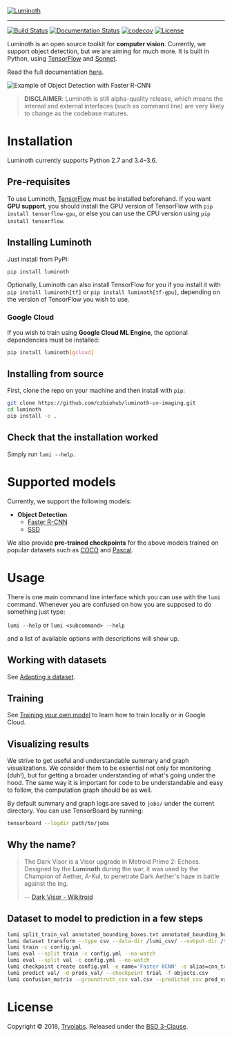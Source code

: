 [![Luminoth](https://user-images.githubusercontent.com/270983/31414425-c12314d2-ae15-11e7-8cc9-42d330b03310.png)](https://luminoth.ai)

---

[![Build Status](https://travis-ci.org/tryolabs/luminoth.svg?branch=master)](https://travis-ci.org/tryolabs/luminoth)
[![Documentation Status](https://readthedocs.org/projects/luminoth/badge/?version=latest)](http://luminoth.readthedocs.io/en/latest/?badge=latest)
[![codecov](https://codecov.io/gh/tryolabs/luminoth/branch/master/graph/badge.svg)](https://codecov.io/gh/tryolabs/luminoth)
[![License](https://img.shields.io/badge/License-BSD%203--Clause-blue.svg)](https://opensource.org/licenses/BSD-3-Clause)

Luminoth is an open source toolkit for **computer vision**. Currently, we support object detection, but we are aiming for much more. It is built in Python, using [TensorFlow](https://www.tensorflow.org/) and [Sonnet](https://github.com/deepmind/sonnet).

Read the full documentation [here](http://luminoth.readthedocs.io/).

![Example of Object Detection with Faster R-CNN](https://user-images.githubusercontent.com/1590959/36434494-e509be42-163d-11e8-99c1-d1aa728929ec.jpg)

> **DISCLAIMER**: Luminoth is still alpha-quality release, which means the internal and external interfaces (such as command line) are very likely to change as the codebase matures.

# Installation

Luminoth currently supports Python 2.7 and 3.4–3.6.

## Pre-requisites

To use Luminoth, [TensorFlow](https://www.tensorflow.org/install/) must be installed beforehand. If you want **GPU support**, you should install the GPU version of TensorFlow with `pip install tensorflow-gpu`, or else you can use the CPU version using `pip install tensorflow`.

## Installing Luminoth

Just install from PyPI:

```bash
pip install luminoth
```

Optionally, Luminoth can also install TensorFlow for you if you install it with `pip install luminoth[tf]` or `pip install luminoth[tf-gpu]`, depending on the version of TensorFlow you wish to use.

### Google Cloud

If you wish to train using **Google Cloud ML Engine**, the optional dependencies must be installed:

```bash
pip install luminoth[gcloud]
```

## Installing from source

First, clone the repo on your machine and then install with `pip`:

```bash
git clone https://github.com/czbiohub/luminoth-uv-imaging.git
cd luminoth
pip install -e .
```

## Check that the installation worked

Simply run `lumi --help`.

# Supported models

Currently, we support the following models:

* **Object Detection**
  * [Faster R-CNN](https://arxiv.org/abs/1506.01497)
  * [SSD](https://arxiv.org/abs/1512.02325)

We also provide **pre-trained checkpoints** for the above models trained on popular datasets such as [COCO](http://cocodataset.org/) and [Pascal](http://host.robots.ox.ac.uk/pascal/VOC/).

# Usage

There is one main command line interface which you can use with the `lumi` command. Whenever you are confused on how you are supposed to do something just type:

`lumi --help` or `lumi <subcommand> --help`

and a list of available options with descriptions will show up.

## Working with datasets

See [Adapting a dataset](http://luminoth.readthedocs.io/en/latest/usage/dataset.html).

## Training

See [Training your own model](http://luminoth.readthedocs.io/en/latest/usage/training.html) to learn how to train locally or in Google Cloud.

## Visualizing results

We strive to get useful and understandable summary and graph visualizations. We consider them to be essential not only for monitoring (duh!), but for getting a broader understanding of what's going under the hood. The same way it is important for code to be understandable and easy to follow, the computation graph should be as well.

By default summary and graph logs are saved to `jobs/` under the current directory. You can use TensorBoard by running:

```bash
tensorboard --logdir path/to/jobs
```

## Why the name?

> The Dark Visor is a Visor upgrade in Metroid Prime 2: Echoes. Designed by the **Luminoth** during the war, it was used by the Champion of Aether, A-Kul, to penetrate Dark Aether's haze in battle against the Ing.
>
> -- [Dark Visor - Wikitroid](http://metroid.wikia.com/wiki/Dark_Visor)
>

## Dataset to model to prediction in a few steps

``` bash
lumi split_train_val annotated_bounding_boxes.txt annotated_bounding_boxes_1.txt annotated_bounding_boxes_2.txt --output_dir all_data_lumi_csv --percentage 0.9 --random_seed 42 --input_image_format .tif
lumi dataset transform --type csv --data-dir /lumi_csv/ --output-dir /tfdata/ --split train --split val --only-classes=table
lumi train -c config.yml
lumi eval --split train -c config.yml --no-watch
lumi eval --split val -c config.yml --no-watch
lumi checkpoint create config.yml -e name='Faster RCNN' -e alias=cnn_trial
lumi predict val/ -d preds_val/ --checkpoint trial -f objects.csv
lumi confusion_matrix --groundtruth_csv val.csv --predicted_csv pred_val.csv --output_txt output.txt --classes_json classes.json
```

# License

Copyright © 2018, [Tryolabs](https://tryolabs.com).
Released under the [BSD 3-Clause](LICENSE).
